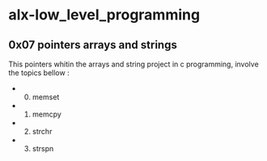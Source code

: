 # alx-low_level_programming
## 0x07 pointers arrays and strings
This  pointers whitin the arrays and string project in c programming, involve the topics bellow :

- 0. memset
- 1. memcpy
- 2. strchr
- 3. strspn